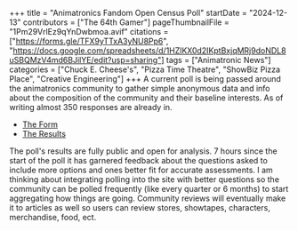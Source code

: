 +++
title = "Animatronics Fandom Open Census Poll"
startDate = "2024-12-13"
contributors = ["The 64th Gamer"]
pageThumbnailFile = "1Pm29VrlEz9qYnDwbmoa.avif"
citations = ["https://forms.gle/TFX9yTTxA3yNU8Pp6", "https://docs.google.com/spreadsheets/d/1HZlKX0d2IKptBxjqMRj9doNDL8uSBQMzV4md6BJilYE/edit?usp=sharing"]
tags = ["Animatronic News"]
categories = ["Chuck E. Cheese's", "Pizza Time Theatre", "ShowBiz Pizza Place", "Creative Engineering"]
+++
A current poll is being passed around the animatronics community to gather simple anonymous data and info about the composition of the community and their baseline interests. As of writing almost 350 responses are already in.

- [The Form](https://forms.gle/TFX9yTTxA3yNU8Pp6)
- [The Results](https://docs.google.com/spreadsheets/d/1HZlKX0d2IKptBxjqMRj9doNDL8uSBQMzV4md6BJilYE/edit?usp=sharing)

The poll's results are fully public and open for analysis. 7 hours since the start of the poll it has garnered feedback about the questions asked to include more options and ones better fit for accurate assessments.
I am thinking about integrating polling into the site with better questions so the community can be polled frequently (like every quarter or 6 months) to start aggregating how things are going. Community reviews will eventually make it to articles as well so users can review stores, showtapes, characters, merchandise, food, ect.
